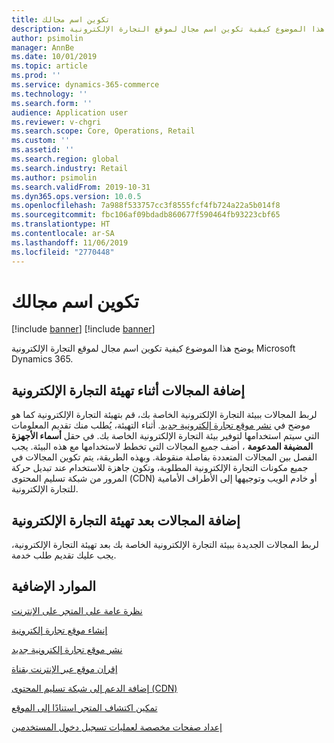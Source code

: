 ```yaml
---
title: تكوين اسم مجالك
description: يوضح هذا الموضوع كيفية تكوين اسم مجال لموقع التجارة الإلكترونية Microsoft Dynamics 365.
author: psimolin
manager: AnnBe
ms.date: 10/01/2019
ms.topic: article
ms.prod: ''
ms.service: dynamics-365-commerce
ms.technology: ''
ms.search.form: ''
audience: Application user
ms.reviewer: v-chgri
ms.search.scope: Core, Operations, Retail
ms.custom: ''
ms.assetid: ''
ms.search.region: global
ms.search.industry: Retail
ms.author: psimolin
ms.search.validFrom: 2019-10-31
ms.dyn365.ops.version: 10.0.5
ms.openlocfilehash: 7a988f533757cc3f8555fcf4fb724a22a5b014f8
ms.sourcegitcommit: fbc106af09bdadb860677f590464fb93223cbf65
ms.translationtype: HT
ms.contentlocale: ar-SA
ms.lasthandoff: 11/06/2019
ms.locfileid: "2770448"
---
```

# <a name="configure-your-domain-name"></a>تكوين اسم مجالك

[!include [banner](includes/preview-banner.md)]
[!include [banner](includes/banner.md)]

يوضح هذا الموضوع كيفية تكوين اسم مجال لموقع التجارة الإلكترونية Microsoft Dynamics 365. 

## <a name="add-domains-during-e-commerce-initialization"></a>إضافة المجالات أثناء تهيئة التجارة الإلكترونية

لربط المجالات ببيئة التجارة الإلكترونية الخاصة بك، قم بتهيئة التجارة الإلكترونية كما هو موضح في [نشر موقع تجارة إلكترونية جديد](deploy-ecommerce-site.md). أثناء التهيئة، يُطلب منك تقديم المعلومات التي سيتم استخدامها لتوفير بيئة التجارة الإلكترونية الخاصة بك. في حقل **أسماء الأجهزة المضيفة المدعومة** ، أضف جميع المجالات التي تخطط لاستخدامها مع هذه البيئة. يجب الفصل بين المجالات المتعددة بفاصلة منقوطة. وبهذه الطريقة، يتم تكوين المجالات في جميع مكونات التجارة الإلكترونية المطلوبة، وتكون جاهزة للاستخدام عند تبديل حركة المرور من شبكة تسليم المحتوى (CDN) أو خادم الويب وتوجيهها إلى الأطراف الأمامية للتجارة الإلكترونية.

## <a name="add-domains-after-e-commerce-initialization"></a>إضافة المجالات بعد تهيئة التجارة الإلكترونية

لربط المجالات الجديدة ببيئة التجارة الإلكترونية الخاصة بك بعد تهيئة التجارة الإلكترونية، يجب عليك تقديم طلب خدمة.

## <a name="additional-resources"></a>الموارد الإضافية

[نظرة عامة على المتجر على الإنترنت](online-store-overview.md)

[إنشاء موقع تجارة إلكترونية](create-ecommerce-site.md)

[نشر موقع تجارة إلكترونية جديد](deploy-ecommerce-site.md)

[إقران موقع عبر الإنترنت بقناة](associate-site-online-store.md)

[إضافة الدعم إلى شبكة تسليم المحتوى (CDN)](add-cdn-support.md)

[تمكين اكتشاف المتجر استنادًا إلى الموقع](enable-store-detection.md)

[إعداد صفحات مخصصة لعمليات تسجيل دخول المستخدمين](custom-pages-user-logins.md)
